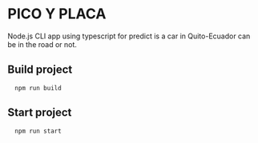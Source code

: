 # PICO Y PLACA

Node.js CLI app using typescript for predict is a car in Quito-Ecuador can be in the road or not.

## Build project

```console
  npm run build
```

## Start project

```console
  npm run start
```
